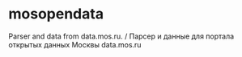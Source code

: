 mosopendata
===========

Parser and data from data.mos.ru. / Парсер и данные для портала открытых данных Москвы data.mos.ru